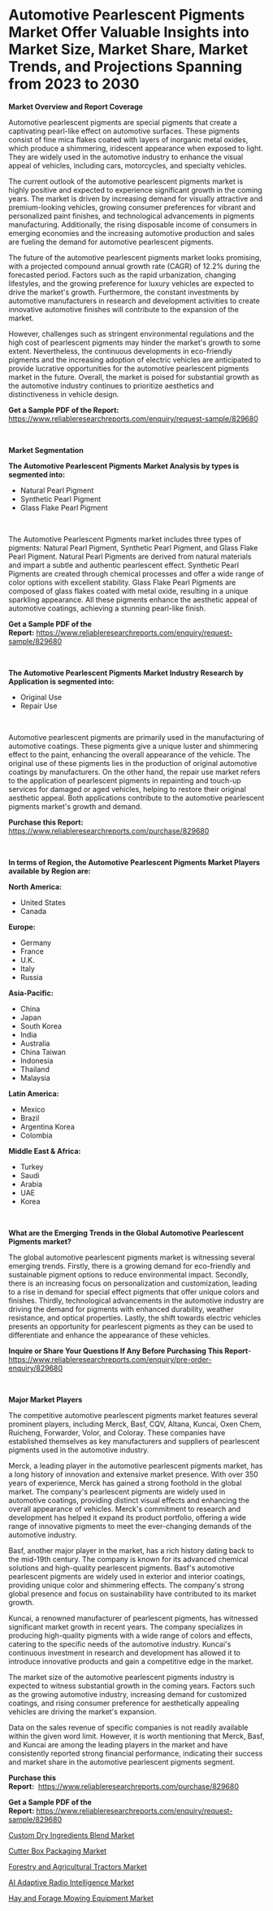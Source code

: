 <p><h1>Automotive Pearlescent Pigments Market Offer Valuable Insights into Market Size, Market Share, Market Trends, and Projections Spanning from 2023 to 2030</h1></p><p><strong>Market Overview and Report Coverage</strong></p>
<p><p>Automotive pearlescent pigments are special pigments that create a captivating pearl-like effect on automotive surfaces. These pigments consist of fine mica flakes coated with layers of inorganic metal oxides, which produce a shimmering, iridescent appearance when exposed to light. They are widely used in the automotive industry to enhance the visual appeal of vehicles, including cars, motorcycles, and specialty vehicles.</p><p>The current outlook of the automotive pearlescent pigments market is highly positive and expected to experience significant growth in the coming years. The market is driven by increasing demand for visually attractive and premium-looking vehicles, growing consumer preferences for vibrant and personalized paint finishes, and technological advancements in pigments manufacturing. Additionally, the rising disposable income of consumers in emerging economies and the increasing automotive production and sales are fueling the demand for automotive pearlescent pigments.</p><p>The future of the automotive pearlescent pigments market looks promising, with a projected compound annual growth rate (CAGR) of 12.2% during the forecasted period. Factors such as the rapid urbanization, changing lifestyles, and the growing preference for luxury vehicles are expected to drive the market's growth. Furthermore, the constant investments by automotive manufacturers in research and development activities to create innovative automotive finishes will contribute to the expansion of the market.</p><p>However, challenges such as stringent environmental regulations and the high cost of pearlescent pigments may hinder the market's growth to some extent. Nevertheless, the continuous developments in eco-friendly pigments and the increasing adoption of electric vehicles are anticipated to provide lucrative opportunities for the automotive pearlescent pigments market in the future. Overall, the market is poised for substantial growth as the automotive industry continues to prioritize aesthetics and distinctiveness in vehicle design.</p></p>
<p><strong>Get a Sample PDF of the Report:</strong> <a href="https://www.reliableresearchreports.com/enquiry/request-sample/829680">https://www.reliableresearchreports.com/enquiry/request-sample/829680</a></p>
<p>&nbsp;</p>
<p><strong>Market Segmentation</strong></p>
<p><strong>The Automotive Pearlescent Pigments Market Analysis by types is segmented into:</strong></p>
<p><ul><li>Natural Pearl Pigment</li><li>Synthetic Pearl Pigment</li><li>Glass Flake Pearl Pigment</li></ul></p>
<p>&nbsp;</p>
<p><p>The Automotive Pearlescent Pigments market includes three types of pigments: Natural Pearl Pigment, Synthetic Pearl Pigment, and Glass Flake Pearl Pigment. Natural Pearl Pigments are derived from natural materials and impart a subtle and authentic pearlescent effect. Synthetic Pearl Pigments are created through chemical processes and offer a wide range of color options with excellent stability. Glass Flake Pearl Pigments are composed of glass flakes coated with metal oxide, resulting in a unique sparkling appearance. All these pigments enhance the aesthetic appeal of automotive coatings, achieving a stunning pearl-like finish.</p></p>
<p><strong>Get a Sample PDF of the Report:</strong>&nbsp;<a href="https://www.reliableresearchreports.com/enquiry/request-sample/829680">https://www.reliableresearchreports.com/enquiry/request-sample/829680</a></p>
<p>&nbsp;</p>
<p><strong>The Automotive Pearlescent Pigments Market Industry Research by Application is segmented into:</strong></p>
<p><ul><li>Original Use</li><li>Repair Use</li></ul></p>
<p>&nbsp;</p>
<p><p>Automotive pearlescent pigments are primarily used in the manufacturing of automotive coatings. These pigments give a unique luster and shimmering effect to the paint, enhancing the overall appearance of the vehicle. The original use of these pigments lies in the production of original automotive coatings by manufacturers. On the other hand, the repair use market refers to the application of pearlescent pigments in repainting and touch-up services for damaged or aged vehicles, helping to restore their original aesthetic appeal. Both applications contribute to the automotive pearlescent pigments market's growth and demand.</p></p>
<p><strong>Purchase this Report:</strong>&nbsp; <a href="https://www.reliableresearchreports.com/purchase/829680">https://www.reliableresearchreports.com/purchase/829680</a></p>
<p>&nbsp;</p>
<p><strong>In terms of Region, the Automotive Pearlescent Pigments Market Players available by Region are:</strong></p>
<p>
    <p> <strong> North America: </strong>
        <ul>
            <li>United States</li>
            <li>Canada</li>
        </ul>
        </p> 
    <p> <strong> Europe: </strong>
        <ul>
            <li>Germany</li>
            <li>France</li>
            <li>U.K.</li>
            <li>Italy</li>
            <li>Russia</li>
        </ul>
        </p> 
    <p> <strong> Asia-Pacific: </strong>
        <ul>
            <li>China</li>
            <li>Japan</li>
            <li>South Korea</li>
            <li>India</li>
            <li>Australia</li>
            <li>China Taiwan</li>
            <li>Indonesia</li>
            <li>Thailand</li>
            <li>Malaysia</li>
        </ul>
        </p> 
    <p> <strong> Latin America: </strong>
        <ul>
            <li>Mexico</li>
            <li>Brazil</li>
            <li>Argentina Korea</li>
            <li>Colombia</li>
        </ul>
        </p> 
    <p> <strong> Middle East & Africa: </strong>
        <ul>
            <li>Turkey</li>
            <li>Saudi</li>
            <li>Arabia</li>
            <li>UAE</li>
            <li>Korea</li>
        </ul>
    </p>
    </p>
<p>&nbsp;</p>
<p><strong>What are the Emerging Trends in the Global Automotive Pearlescent Pigments market?</strong></p>
<p><p>The global automotive pearlescent pigments market is witnessing several emerging trends. Firstly, there is a growing demand for eco-friendly and sustainable pigment options to reduce environmental impact. Secondly, there is an increasing focus on personalization and customization, leading to a rise in demand for special effect pigments that offer unique colors and finishes. Thirdly, technological advancements in the automotive industry are driving the demand for pigments with enhanced durability, weather resistance, and optical properties. Lastly, the shift towards electric vehicles presents an opportunity for pearlescent pigments as they can be used to differentiate and enhance the appearance of these vehicles.</p></p>
<p><strong>Inquire or Share Your Questions If Any Before Purchasing This Report</strong>- <a href="https://www.reliableresearchreports.com/enquiry/pre-order-enquiry/829680">https://www.reliableresearchreports.com/enquiry/pre-order-enquiry/829680</a></p>
<p>&nbsp;</p>
<p><strong>Major Market Players</strong></p>
<p><p>The competitive automotive pearlescent pigments market features several prominent players, including Merck, Basf, CQV, Altana, Kuncai, Oxen Chem, Ruicheng, Forwarder, Volor, and Coloray. These companies have established themselves as key manufacturers and suppliers of pearlescent pigments used in the automotive industry.</p><p>Merck, a leading player in the automotive pearlescent pigments market, has a long history of innovation and extensive market presence. With over 350 years of experience, Merck has gained a strong foothold in the global market. The company's pearlescent pigments are widely used in automotive coatings, providing distinct visual effects and enhancing the overall appearance of vehicles. Merck's commitment to research and development has helped it expand its product portfolio, offering a wide range of innovative pigments to meet the ever-changing demands of the automotive industry.</p><p>Basf, another major player in the market, has a rich history dating back to the mid-19th century. The company is known for its advanced chemical solutions and high-quality pearlescent pigments. Basf's automotive pearlescent pigments are widely used in exterior and interior coatings, providing unique color and shimmering effects. The company's strong global presence and focus on sustainability have contributed to its market growth.</p><p>Kuncai, a renowned manufacturer of pearlescent pigments, has witnessed significant market growth in recent years. The company specializes in producing high-quality pigments with a wide range of colors and effects, catering to the specific needs of the automotive industry. Kuncai's continuous investment in research and development has allowed it to introduce innovative products and gain a competitive edge in the market.</p><p>The market size of the automotive pearlescent pigments industry is expected to witness substantial growth in the coming years. Factors such as the growing automotive industry, increasing demand for customized coatings, and rising consumer preference for aesthetically appealing vehicles are driving the market's expansion.</p><p>Data on the sales revenue of specific companies is not readily available within the given word limit. However, it is worth mentioning that Merck, Basf, and Kuncai are among the leading players in the market and have consistently reported strong financial performance, indicating their success and market share in the automotive pearlescent pigments segment.</p></p>
<p><strong>Purchase this Report:</strong>&nbsp;&nbsp;<a href="https://www.reliableresearchreports.com/purchase/829680">https://www.reliableresearchreports.com/purchase/829680</a></p>
<p></p>
<p><strong>Get a Sample PDF of the Report:</strong>&nbsp;<a href="https://www.reliableresearchreports.com/enquiry/request-sample/829680">https://www.reliableresearchreports.com/enquiry/request-sample/829680</a></p>
<p><p><a href="https://medium.com/@dannyharber1978/custom-dry-ingredients-blend-market-size-reveals-the-best-marketing-channels-in-global-industry-2b8e0c8ffa10">Custom Dry Ingredients Blend Market</a></p><p><a href="https://medium.com/@torreyjones2023/cutter-box-packaging-market-insight-market-trends-growth-forecasted-from-2023-to-2030-97cec3c45a9c">Cutter Box Packaging Market</a></p><p><a href="https://www.linkedin.com/pulse/forestry-agricultural-tractors-market-size-share/">Forestry and Agricultural Tractors Market</a></p><p><a href="https://github.com/merzlyukov93/Market-Research-Report-List-1/blob/main/ai-adaptive-radio-intelligence-market.md">AI Adaptive Radio Intelligence Market</a></p><p><a href="https://www.linkedin.com/pulse/hay-forage-mowing-equipment-market-research-report-unlocks/">Hay and Forage Mowing Equipment Market</a></p></p>